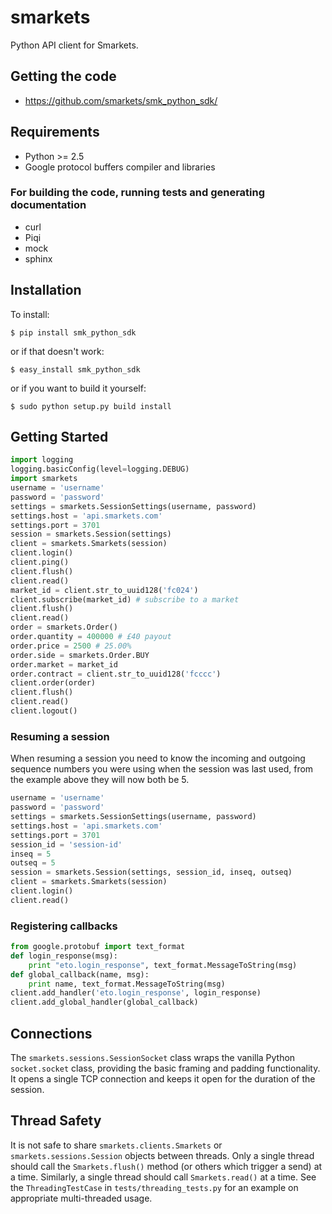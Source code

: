 # smarkets

Python API client for Smarkets.

## Getting the code

* https://github.com/smarkets/smk_python_sdk/

## Requirements

* Python >= 2.5
* Google protocol buffers compiler and libraries

### For building the code, running tests and generating documentation

* curl
* Piqi
* mock
* sphinx

## Installation

To install:

    $ pip install smk_python_sdk

or if that doesn't work:

    $ easy_install smk_python_sdk

or if you want to build it yourself:

    $ sudo python setup.py build install

## Getting Started

```python
import logging
logging.basicConfig(level=logging.DEBUG)
import smarkets
username = 'username'
password = 'password'
settings = smarkets.SessionSettings(username, password)
settings.host = 'api.smarkets.com'
settings.port = 3701
session = smarkets.Session(settings)
client = smarkets.Smarkets(session)
client.login()
client.ping()
client.flush()
client.read()
market_id = client.str_to_uuid128('fc024')
client.subscribe(market_id) # subscribe to a market
client.flush()
client.read()
order = smarkets.Order()
order.quantity = 400000 # £40 payout
order.price = 2500 # 25.00%
order.side = smarkets.Order.BUY
order.market = market_id
order.contract = client.str_to_uuid128('fcccc')
client.order(order)
client.flush()
client.read()
client.logout()
```

### Resuming a session

When resuming a session you need to know the incoming and outgoing
sequence numbers you were using when the session was last used, from
the example above they will now both be 5.

```python
username = 'username'
password = 'password'
settings = smarkets.SessionSettings(username, password)
settings.host = 'api.smarkets.com'
settings.port = 3701
session_id = 'session-id'
inseq = 5
outseq = 5
session = smarkets.Session(settings, session_id, inseq, outseq)
client = smarkets.Smarkets(session)
client.login()
client.read()
```

### Registering callbacks

```python
from google.protobuf import text_format
def login_response(msg):
    print "eto.login_response", text_format.MessageToString(msg)
def global_callback(name, msg):
    print name, text_format.MessageToString(msg)
client.add_handler('eto.login_response', login_response)
client.add_global_handler(global_callback)
```

## Connections

The `smarkets.sessions.SessionSocket` class wraps the vanilla Python
`socket.socket` class, providing the basic framing and padding
functionality. It opens a single TCP connection and keeps it open for
the duration of the session.


## Thread Safety

It is not safe to share `smarkets.clients.Smarkets` or
`smarkets.sessions.Session` objects between threads. Only a single
thread should call the `Smarkets.flush()` method (or others which
trigger a send) at a time. Similarly, a single thread should call
`Smarkets.read()` at a time. See the `ThreadingTestCase` in
`tests/threading_tests.py` for an example on appropriate
multi-threaded usage.
